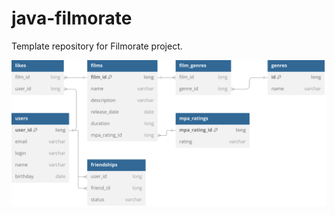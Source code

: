 # java-filmorate
Template repository for Filmorate project.

![Проект Базы данных](https://github.com/ovcharovaao/java-filmorate/blob/main/%D0%91%D0%94.svg)

